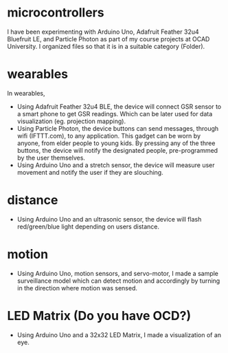 # microcontrollers
I have been experimenting with Arduino Uno, Adafruit Feather 32u4 Bluefruit LE, and Particle Photon as part of my course projects at OCAD University. I organized files so that it is in a suitable category (Folder). 
# wearables
In wearables,
- Using Adafruit Feather 32u4 BLE, the device will connect GSR sensor to a smart phone to get GSR readings. Which can be later used for data visualization (eg. projection mapping).
- Using Particle Photon, the device buttons can send messages, through wifi (IFTTT.com), to any application. This gadget can be worn by anyone, from elder people to young kids. By pressing any of the three buttons, the device will notify the designated people, pre-programmed by the user themselves.
- Using Arduino Uno and a stretch sensor, the device will measure user movement and notify the user if they are slouching. 

# distance
- Using Arduino Uno and an ultrasonic sensor, the device will flash red/green/blue light depending on users distance.

# motion
- Using Arduino Uno, motion sensors, and servo-motor, I made a sample surveillance model which can detect motion and accordingly by turning in the direction where motion was sensed.

# LED Matrix (Do you have OCD?)
- Using Arduino Uno and a 32x32 LED Matrix, I made a visualization of an eye.
